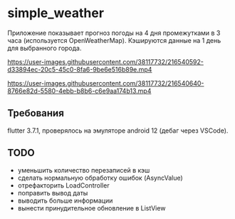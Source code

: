# simple_weather

Приложение показывает прогноз погоды на 4 дня промежутками в 3 часа (используется OpenWeatherMap). Кэшируются данные на 1 день для выбранного города.


https://user-images.githubusercontent.com/38117732/216540592-d33894ec-20c5-45c0-8fa6-9be6e516b89e.mp4


https://user-images.githubusercontent.com/38117732/216540640-8766e82d-5580-4ebb-b8b6-c6e9aa174b13.mp4



## Требования
flutter 3.7.1, проверялось на эмуляторе android 12 (дебаг через VSCode).

## TODO
+ уменьшить количество перезаписей в кэш
+ сделать нормальную обработку ошибок (AsyncValue)
+ отрефакторить LoadController
+ поправить вывод даты
+ выводить больше информации
+ вынести принудительное обновление в ListView
